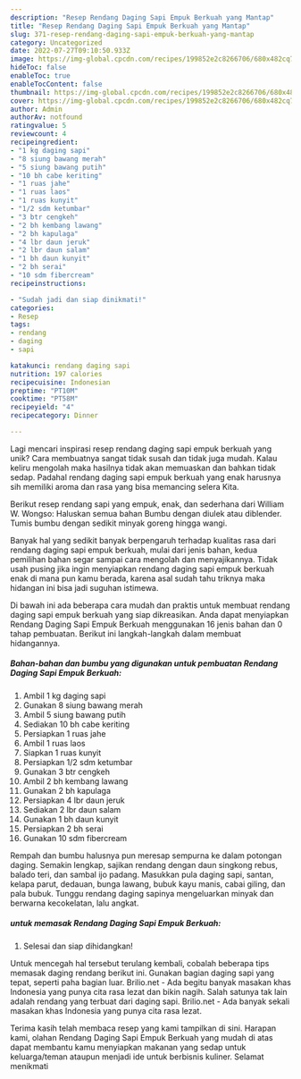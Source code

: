 ```yaml
---
description: "Resep Rendang Daging Sapi Empuk Berkuah yang Mantap"
title: "Resep Rendang Daging Sapi Empuk Berkuah yang Mantap"
slug: 371-resep-rendang-daging-sapi-empuk-berkuah-yang-mantap
category: Uncategorized
date: 2022-07-27T09:10:50.933Z
image: https://img-global.cpcdn.com/recipes/199852e2c8266706/680x482cq70/rendang-daging-sapi-empuk-berkuah-foto-resep-utama.jpg
hideToc: false
enableToc: true
enableTocContent: false
thumbnail: https://img-global.cpcdn.com/recipes/199852e2c8266706/680x482cq70/rendang-daging-sapi-empuk-berkuah-foto-resep-utama.jpg
cover: https://img-global.cpcdn.com/recipes/199852e2c8266706/680x482cq70/rendang-daging-sapi-empuk-berkuah-foto-resep-utama.jpg
author: Admin
authorAv: notfound
ratingvalue: 5
reviewcount: 4
recipeingredient:
- "1 kg daging sapi"
- "8 siung bawang merah"
- "5 siung bawang putih"
- "10 bh cabe keriting"
- "1 ruas jahe"
- "1 ruas laos"
- "1 ruas kunyit"
- "1/2 sdm ketumbar"
- "3 btr cengkeh"
- "2 bh kembang lawang"
- "2 bh kapulaga"
- "4 lbr daun jeruk"
- "2 lbr daun salam"
- "1 bh daun kunyit"
- "2 bh serai"
- "10 sdm fibercream"
recipeinstructions:

- "Sudah jadi dan siap dinikmati!"
categories:
- Resep
tags:
- rendang
- daging
- sapi

katakunci: rendang daging sapi 
nutrition: 197 calories
recipecuisine: Indonesian
preptime: "PT10M"
cooktime: "PT58M"
recipeyield: "4"
recipecategory: Dinner

---
```





Lagi mencari inspirasi resep rendang daging sapi empuk berkuah yang unik? Cara membuatnya sangat tidak susah dan tidak juga mudah. Kalau keliru mengolah maka hasilnya tidak akan memuaskan dan bahkan tidak sedap. Padahal rendang daging sapi empuk berkuah yang enak harusnya sih memiliki aroma dan rasa yang bisa memancing selera Kita.





Berikut resep rendang sapi yang empuk, enak, dan sederhana dari William W. Wongso: Haluskan semua bahan Bumbu dengan diulek atau diblender. Tumis bumbu dengan sedikit minyak goreng hingga wangi.

Banyak hal yang sedikit banyak berpengaruh terhadap kualitas rasa dari rendang daging sapi empuk berkuah, mulai dari jenis bahan, kedua pemilihan bahan segar sampai cara mengolah dan menyajikannya. Tidak usah pusing jika ingin menyiapkan rendang daging sapi empuk berkuah enak di mana pun kamu berada, karena asal sudah tahu triknya maka hidangan ini bisa jadi suguhan istimewa.






Di bawah ini ada beberapa cara mudah dan praktis untuk membuat rendang daging sapi empuk berkuah yang siap dikreasikan. Anda dapat menyiapkan Rendang Daging Sapi Empuk Berkuah menggunakan 16 jenis bahan dan 0 tahap pembuatan. Berikut ini langkah-langkah dalam membuat hidangannya.

<!--inarticleads1-->

##### Bahan-bahan dan bumbu yang digunakan untuk pembuatan Rendang Daging Sapi Empuk Berkuah:

1. Ambil 1 kg daging sapi
1. Gunakan 8 siung bawang merah
1. Ambil 5 siung bawang putih
1. Sediakan 10 bh cabe keriting
1. Persiapkan 1 ruas jahe
1. Ambil 1 ruas laos
1. Siapkan 1 ruas kunyit
1. Persiapkan 1/2 sdm ketumbar
1. Gunakan 3 btr cengkeh
1. Ambil 2 bh kembang lawang
1. Gunakan 2 bh kapulaga
1. Persiapkan 4 lbr daun jeruk
1. Sediakan 2 lbr daun salam
1. Gunakan 1 bh daun kunyit
1. Persiapkan 2 bh serai
1. Gunakan 10 sdm fibercream


Rempah dan bumbu halusnya pun meresap sempurna ke dalam potongan daging. Semakin lengkap, sajikan rendang dengan daun singkong rebus, balado teri, dan sambal ijo padang. Masukkan pula daging sapi, santan, kelapa parut, dedauan, bunga lawang, bubuk kayu manis, cabai giling, dan pala bubuk. Tunggu rendang daging sapinya mengeluarkan minyak dan berwarna kecokelatan, lalu angkat. 

<!--inarticleads2-->

#####  untuk memasak Rendang Daging Sapi Empuk Berkuah:


1. Selesai dan siap dihidangkan!

Untuk mencegah hal tersebut terulang kembali, cobalah beberapa tips memasak daging rendang berikut ini. Gunakan bagian daging sapi yang tepat, seperti paha bagian luar. Brilio.net - Ada begitu banyak masakan khas Indonesia yang punya cita rasa lezat dan bikin nagih. Salah satunya tak lain adalah rendang yang terbuat dari daging sapi. Brilio.net - Ada banyak sekali masakan khas Indonesia yang punya cita rasa lezat. 

Terima kasih telah membaca resep yang kami tampilkan di sini. Harapan kami, olahan Rendang Daging Sapi Empuk Berkuah yang mudah di atas dapat membantu kamu menyiapkan makanan yang sedap untuk keluarga/teman ataupun menjadi ide untuk berbisnis kuliner. Selamat menikmati
